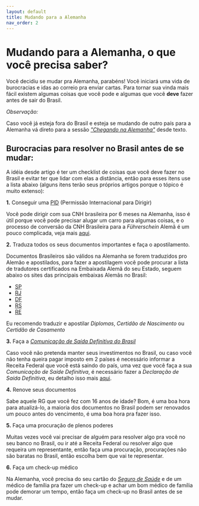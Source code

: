 ```yaml
---
layout: default
title: Mudando para a Alemanha
nav_order: 2
---
```


# Mudando para a Alemanha, o que você precisa saber?

Você decidiu se mudar pra Alemanha, parabéns! Você iniciará uma vida de burocracias e idas ao correio pra enviar cartas. Para tornar sua vinda mais fácil existem algumas coisas que você pode e algumas que você **deve** fazer antes de sair do Brasil.

_Observação:_

Caso você já esteja fora do Brasil e esteja se mudando de outro país para a Alemanha vá direto para a sessão _["Chegando na Alemanha"](./chegando_na_alemanha.md)_ desde texto.


## Burocracias para resolver no Brasil antes de se mudar:

A idéia desde artigo é ter um checklist de coisas que você deve fazer no Brasil e evitar ter que lidar com elas a distância, então para esses itens use a lista abaixo (alguns itens terão seus próprios artigos porque o tópico é muito extenso):

**1.** Conseguir uma [PID](http://www.detran.sp.gov.br/wps/portal/portaldetran/cidadao/habilitacao/fichaservico/solicitacaoPID) (Permissão Internacional para Dirigir)

Você pode dirigir com sua CNH brasileira por 6 meses na Alemanha, isso é útil porque você pode precisar alugar um carro para algumas coisas, e o processo de conversão da CNH Brasileira para a _Führerschein_ Alemã é um pouco complicada, veja mais [aqui](./../topicos/carteira_motorista_alemanha.md).

**2.** Traduza todos os seus documentos importantes e faça o apostilamento.

Documentos Brasileiros são válidos na Alemanha se forem traduzidos pro Alemão e apostilados, para fazer a apostilagem você pode procurar a lista de tradutores certificados na Embaixada Alemã do seu Estado, seguem abaixo os sites das principais embaixas Alemãs no Brasil:

- [SP](https://brasil.diplo.de/br-pt/representacoes/saopaulo)
- [RJ](https://brasil.diplo.de/br-pt/representacoes/rio)
- [DF](https://brasil.diplo.de/br-pt/representacoes/botschaft)
- [RS](https://brasil.diplo.de/br-pt/representacoes/portoalegrept)
- [RE](https://brasil.diplo.de/br-pt/representacoes/recifept)

Eu recomendo traduzir e apostilar _Diplomas_, _Certidão de Nascimento_ ou _Certidão de Casamento_

**3.** Faça a [_Comunicação de Saída Definitiva do Brasil_](http://www.csdp.receita.fazenda.gov.br/csdp/index.xhtml)

Caso você não pretenda manter seus investimentos no Brasil, ou caso você não tenha queira pagar imposto em 2 países é necessário informar a Receita Federal que você está saindo do país, uma vez que você faça a sua _Comunicação de Saíde Definitiva_, é necessário fazer a _Declaração de Saída Definitiva_, eu detalho isso mais [aqui](./finanças/saida_definitiva_brasil.md).

**4.** Renove seus documentos

Sabe aquele RG que você fez com 16 anos de idade? Bom, é uma boa hora para atualizá-lo, a maioria dos documentos no Brasil podem ser renovados um pouco antes do vencimento, é uma boa hora pra fazer isso.

**5.** Faça uma procuração de plenos poderes

Muitas vezes você vai precisar de alguém para resolver algo pra você no seu banco no Brasil, ou ir até a Receita Federal ou resolver algo que requeira um representante, então faça uma procuração, procurações não são baratas no Brasil, então escolha bem que vai te representar.

**6.** Faça um check-up médico

Na Alemanha, você precisa do seu cartão do [_Seguro de Saúde_](./saude/saude_na_alemanha.md) e de um médico de família pra fazer um check-up e achar um bom médico de família pode demorar um tempo, então faça um check-up no Brasil antes de se mudar.
